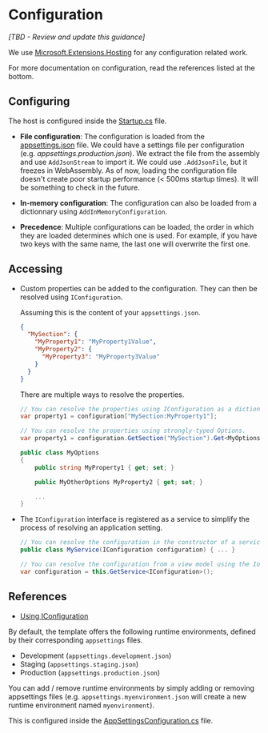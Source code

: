 # Configuration
_[TBD - Review and update this guidance]_

We use [Microsoft.Extensions.Hosting](https://www.nuget.org/packages/Microsoft.Extensions.Hosting) for any configuration related work.

For more documentation on configuration, read the references listed at the bottom.

## Configuring

The host is configured inside the [Startup.cs](../src/app/ApplicationTemplate.Shared/Startup.cs) file.

- **File configuration**: The configuration is loaded from the [appsettings.json](../src/app/ApplicationTemplate.Shared/appsettings.json) file. We could have a settings file per configuration (e.g. _appsettings.production.json_).
We extract the file from the assembly and use `AddJsonStream` to import it. 
We could use `.AddJsonFile`, but it freezes in WebAssembly.
As of now, loading the configuration file doesn't create poor startup performance (< 500ms startup times). It will be something to check in the future.

- **In-memory configuration**: The configuration can also be loaded from a dictionnary using `AddInMemoryConfiguration`.

- **Precedence**: Multiple configurations can be loaded, the order in which they are loaded determines which one is used.
For example, if you have two keys with the same name, the last one will overwrite the first one.

## Accessing

- Custom properties can be added to the configuration. They can then be resolved using `IConfiguration`. 

  Assuming this is the content of your `appsettings.json`.
  ```json
  {
    "MySection": {
      "MyProperty1": "MyProperty1Value",
      "MyProperty2": {
        "MyProperty3": "MyProperty3Value"
      }
    }
  }
  ```

  There are multiple ways to resolve the properties.
  ```csharp
  // You can resolve the properties using IConfiguration as a dictionary.
  var property1 = configuration["MySection:MyProperty1"];

  // You can resolve the properties using strongly-typed Options.
  var property1 = configuration.GetSection("MySection").Get<MyOptions>();

  public class MyOptions
  {
      public string MyProperty1 { get; set; }

      public MyOtherOptions MyProperty2 { get; set; }

      ...
  }
  ```

- The `IConfiguration` interface is registered as a service to simplify the process of resolving an application setting.

  ```csharp
  // You can resolve the configuration in the constructor of a service using the IoC.
  public class MyService(IConfiguration configuration) { ... }

  // You can resolve the configuration from a view model using the IoC.
  var configuration = this.GetService<IConfiguration>();
  ```

## References

- [Using IConfiguration](https://docs.microsoft.com/en-us/aspnet/core/fundamentals/configuration/?view=aspnetcore-3.1)



By default, the template offers the following runtime environments, defined by their corresponding `appsettings` files.

- Development (`appsettings.development.json`)
- Staging (`appsettings.staging.json`)
- Production (`appsettings.production.json`)

You can add / remove runtime environments by simply adding or removing appsettings files (e.g. `appsettings.myenvironment.json` will create a new runtime environment named `myenvironment`).

This is configured inside the [AppSettingsConfiguration.cs](../src/app/ApplicationTemplate.Shared/Configuration/AppSettingsConfiguration.cs) file.